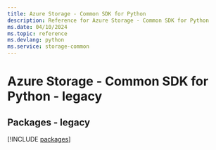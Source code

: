 ```yaml
---
title: Azure Storage - Common SDK for Python
description: Reference for Azure Storage - Common SDK for Python
ms.date: 04/10/2024
ms.topic: reference
ms.devlang: python
ms.service: storage-common
---
```

# Azure Storage - Common SDK for Python - legacy
## Packages - legacy
[!INCLUDE [packages](storage---common-index.md)]